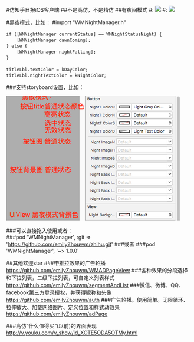 #仿知乎日报iOS客户端
##不是高仿，不是精仿
##有夜间模式
#:
![](./zhihu.gif)
#:
![](./zhihu2.gif)

#黑夜模式，比如：
	#import "WMNightManager.h"
	
    if ([WMNightManager currentStatus] == WMNightStatusNight) {
        [WMNightManager dawnComing];
    } else {
        [WMNightManager nightFalling];
    }
    
	titleLbl.textColor = kDayColor;
	titleLbl.nightTextColor = kNightColor;

###支持storyboard设置，比如：
    
![](./tip.png)

###可以直接拖入使用或者：                         
###pod 'WMNightManager', :git => 'https://github.com/emilyZhouwm/zhihu.git'
###或者
###pod 'WMNightManager', '~> 1.0.0'

##其他欢迎star
###带推拉效果的广告轮播
https://github.com/emilyZhouwm/WMADPageView
###各种效果的分段选择和下拉列表，二级下拉列表，可自定义列表样式
https://github.com/emilyZhouwm/segmentAndList
###微信、微博、QQ、facebook第三方登录授权，并获得昵称和头像
https://github.com/emilyZhouwm/auth
###广告轮播。使用简单。无限循环、拉伸放大、加载网络图片、定义位置和样式动效果
https://github.com/emilyZhouwm/adPage

###高仿“什么值得买”(以前)的界面表现
http://v.youku.com/v_show/id_XOTE5ODA5OTMy.html